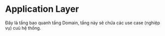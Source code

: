 # Application Layer

Đây là tầng bao quanh tầng Domain, tầng này sẽ chứa các use case (nghiệp vụ) cuủ hệ thống.
